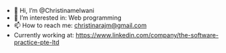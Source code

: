- 👋 Hi, I’m @Christinamelwani
- 👀 I’m interested in: Web programming
- 📫 How to reach me: christinarajm@gmail.com
- Currently working at: https://www.linkedin.com/company/the-software-practice-pte-ltd
<!---
Christinamelwani/Christinamelwani is a ✨ special ✨ repository because its `README.md` (this file) appears on your GitHub profile.
You can click the Preview link to take a look at your changes.
--->
